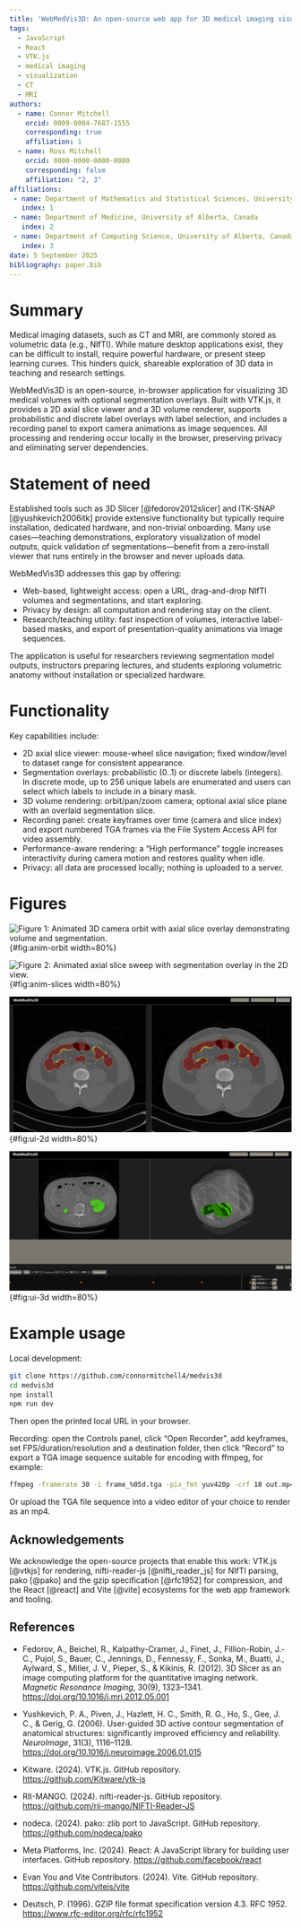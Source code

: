 ```yaml
---
title: 'WebMedVis3D: An open-source web app for 3D medical imaging visualization and recording'
tags:
  - JavaScript
  - React
  - VTK.js
  - medical imaging
  - visualization
  - CT
  - MRI
authors:
  - name: Connor Mitchell
    orcid: 0009-0004-7687-1555
    corresponding: true
    affiliation: 1
  - name: Ross Mitchell
    orcid: 0000-0000-0000-0000
    corresponding: false
    affiliation: "2, 3"
affiliations:
 - name: Department of Mathematics and Statistical Sciences, University of Alberta, Canada
   index: 1
 - name: Department of Medicine, University of Alberta, Canada
   index: 2
 - name: Department of Computing Science, University of Alberta, Canada
   index: 3
date: 5 September 2025
bibliography: paper.bib
---
```


# Summary

Medical imaging datasets, such as CT and MRI, are commonly stored as volumetric data (e.g., NIfTI). While mature desktop applications exist, they can be difficult to install, require powerful hardware, or present steep learning curves. This hinders quick, shareable exploration of 3D data in teaching and research settings.

WebMedVis3D is an open-source, in-browser application for visualizing 3D medical volumes with optional segmentation overlays. Built with VTK.js, it provides a 2D axial slice viewer and a 3D volume renderer, supports probabilistic and discrete label overlays with label selection, and includes a recording panel to export camera animations as image sequences. All processing and rendering occur locally in the browser, preserving privacy and eliminating server dependencies.

# Statement of need

Established tools such as 3D Slicer [@fedorov2012slicer] and ITK-SNAP [@yushkevich2006itk] provide extensive functionality but typically require installation, dedicated hardware, and non-trivial onboarding. Many use cases—teaching demonstrations, exploratory visualization of model outputs, quick validation of segmentations—benefit from a zero‑install viewer that runs entirely in the browser and never uploads data.

WebMedVis3D addresses this gap by offering:

- Web-based, lightweight access: open a URL, drag-and-drop NIfTI volumes and segmentations, and start exploring.
- Privacy by design: all computation and rendering stay on the client.
- Research/teaching utility: fast inspection of volumes, interactive label-based masks, and export of presentation-quality animations via image sequences.

The application is useful for researchers reviewing segmentation model outputs, instructors preparing lectures, and students exploring volumetric anatomy without installation or specialized hardware.

# Functionality

Key capabilities include:

- 2D axial slice viewer: mouse-wheel slice navigation; fixed window/level to dataset range for consistent appearance.
- Segmentation overlays: probabilistic (0..1) or discrete labels (integers). In discrete mode, up to 256 unique labels are enumerated and users can select which labels to include in a binary mask.
- 3D volume rendering: orbit/pan/zoom camera; optional axial slice plane with an overlaid segmentation slice.
- Recording panel: create keyframes over time (camera and slice index) and export numbered TGA frames via the File System Access API for video assembly.
- Performance-aware rendering: a “High performance” toggle increases interactivity during camera motion and restores quality when idle.
- Privacy: all data are processed locally; nothing is uploaded to a server.

# Figures
![Figure 1: Animated 3D camera orbit with axial slice overlay demonstrating volume and segmentation.](public/paper-assets/frame1.gif){#fig:anim-orbit width=80%}

![Figure 2: Animated axial slice sweep with segmentation overlay in the 2D view.](public/paper-assets/frame2.gif){#fig:anim-slices width=80%}

![Figure 3: Application UI showing the 2D slice viewer with probabilistic segmentation overlay.](public/paper-assets/web1.png){#fig:ui-2d width=80%}

![Figure 4: 3D volume rendering with segmentation and optional axial slice plane.](public/paper-assets/web2.png){#fig:ui-3d width=80%}

# Example usage

Local development:

```bash
git clone https://github.com/connormitchell4/medvis3d
cd medvis3d
npm install
npm run dev
```

Then open the printed local URL in your browser.

Recording: open the Controls panel, click “Open Recorder”, add keyframes, set FPS/duration/resolution and a destination folder, then click “Record” to export a TGA image sequence suitable for encoding with ffmpeg, for example:

```bash
ffmpeg -framerate 30 -i frame_%05d.tga -pix_fmt yuv420p -crf 18 out.mp4
```

Or upload the TGA file sequence into a video editor of your choice to render as an mp4.

## Acknowledgements

We acknowledge the open-source projects that enable this work: VTK.js [@vtkjs] for rendering, nifti-reader-js [@nifti_reader_js] for NIfTI parsing, pako [@pako] and the gzip specification [@rfc1952] for compression, and the React [@react] and Vite [@vite] ecosystems for the web app framework and tooling.

## References

- Fedorov, A., Beichel, R., Kalpathy-Cramer, J., Finet, J., Fillion-Robin, J.-C., Pujol, S., Bauer, C., Jennings, D., Fennessy, F., Sonka, M., Buatti, J., Aylward, S., Miller, J. V., Pieper, S., & Kikinis, R. (2012). 3D Slicer as an image computing platform for the quantitative imaging network. *Magnetic Resonance Imaging*, 30(9), 1323–1341. https://doi.org/10.1016/j.mri.2012.05.001

- Yushkevich, P. A., Piven, J., Hazlett, H. C., Smith, R. G., Ho, S., Gee, J. C., & Gerig, G. (2006). User-guided 3D active contour segmentation of anatomical structures: significantly improved efficiency and reliability. *NeuroImage*, 31(3), 1116–1128. https://doi.org/10.1016/j.neuroimage.2006.01.015

- Kitware. (2024). VTK.js. GitHub repository. https://github.com/Kitware/vtk-js

- RII-MANGO. (2024). nifti-reader-js. GitHub repository. https://github.com/rii-mango/NIFTI-Reader-JS

- nodeca. (2024). pako: zlib port to JavaScript. GitHub repository. https://github.com/nodeca/pako

- Meta Platforms, Inc. (2024). React: A JavaScript library for building user interfaces. GitHub repository. https://github.com/facebook/react

- Evan You and Vite Contributors. (2024). Vite. GitHub repository. https://github.com/vitejs/vite

- Deutsch, P. (1996). GZIP file format specification version 4.3. RFC 1952. https://www.rfc-editor.org/rfc/rfc1952

